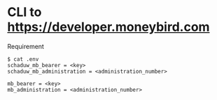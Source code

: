 # CLI to https://developer.moneybird.com


Requirement

```
$ cat .env 
schaduw_mb_bearer = <key>
schaduw_mb_administration = <administration_number>

mb_bearer = <key>
mb_administration = <administration_number>
```

